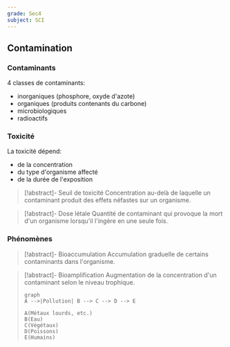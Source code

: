 ```yaml
---
grade: Sec4
subject: SCI
---
```


## Contamination

### Contaminants

4 classes de contaminants:

- inorganiques (phosphore, oxyde d'azote)
- organiques (produits contenants du carbone)
- microbiologiques
- radioactifs

### Toxicité

La toxicité dépend:

- de la concentration
- du type d'organisme affecté
- de la durée de l'exposition

> [!abstract]- Seuil de toxicité
> Concentration au-delà de laquelle un contaminant produit des effets néfastes sur un organisme.

> [!abstract]- Dose létale
> Quantité de contaminant qui provoque la mort d'un organisme lorsqu'il l'ingère en une seule fois.

### Phénomènes

> [!abstract]- Bioaccumulation
> Accumulation graduelle de certains contaminants dans l'organisme.

> [!abstract]- Bioamplification
>  Augmentation de la concentration d'un contaminant selon le niveau trophique.
>  ```mermaid
> graph
> A -->|Pollution| B --> C --> D --> E
> 
> A(Métaux lourds, etc.)
> B(Eau)
> C(Végétaux)
> D(Poissons)
> E(Humains)
> ```